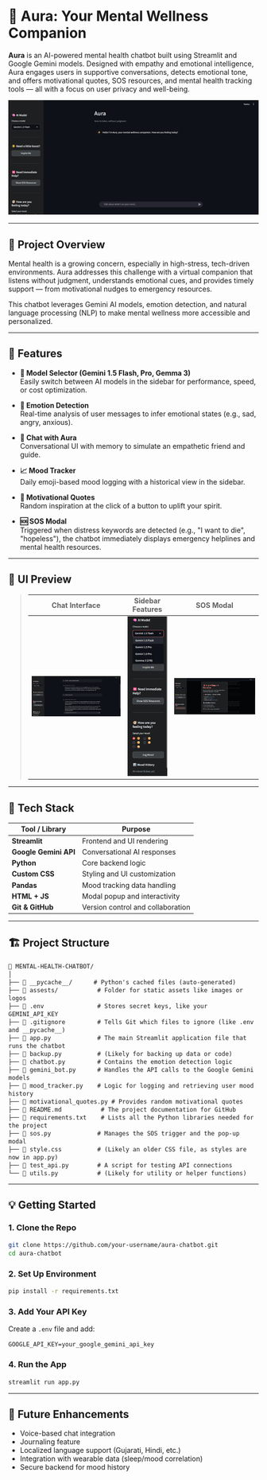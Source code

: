 
# 🌟 Aura: Your Mental Wellness Companion

**Aura** is an AI-powered mental health chatbot built using Streamlit and Google Gemini models. Designed with empathy and emotional intelligence, Aura engages users in supportive conversations, detects emotional tone, and offers motivational quotes, SOS resources, and mental health tracking tools — all with a focus on user privacy and well-being.

![Aura Screenshot](./assets/screenshot.png)

---

## 🚀 Project Overview

Mental health is a growing concern, especially in high-stress, tech-driven environments. Aura addresses this challenge with a virtual companion that listens without judgment, understands emotional cues, and provides timely support — from motivational nudges to emergency resources.

This chatbot leverages Gemini AI models, emotion detection, and natural language processing (NLP) to make mental wellness more accessible and personalized.

---

## 🎯 Features

- **🔁 Model Selector (Gemini 1.5 Flash, Pro, Gemma 3)**  
  Easily switch between AI models in the sidebar for performance, speed, or cost optimization.

- **🧠 Emotion Detection**  
  Real-time analysis of user messages to infer emotional states (e.g., sad, angry, anxious).

- **💬 Chat with Aura**  
  Conversational UI with memory to simulate an empathetic friend and guide.

- **📈 Mood Tracker**  
  Daily emoji-based mood logging with a historical view in the sidebar.

- **🌟 Motivational Quotes**  
  Random inspiration at the click of a button to uplift your spirit.

- **🆘 SOS Modal**  
  Triggered when distress keywords are detected (e.g., "I want to die", "hopeless"), the chatbot immediately displays emergency helplines and mental health resources.

---

## 📸 UI Preview

> Chat Interface | Sidebar Features | SOS Modal  
> :-------------:|:----------------:|:----------:  
> ![chat](./assets/preview_chat.png) | ![sidebar](./assets/preview_sidebar.png) | ![sos](./assets/preview_sos.png)

---

## 🧰 Tech Stack

| Tool / Library         | Purpose                              |
|------------------------|--------------------------------------|
| **Streamlit**          | Frontend and UI rendering            |
| **Google Gemini API**  | Conversational AI responses          |
| **Python**             | Core backend logic                   |
| **Custom CSS**         | Styling and UI customization         |
| **Pandas**             | Mood tracking data handling          |
| **HTML + JS**          | Modal popup and interactivity        |
| **Git & GitHub**       | Version control and collaboration    |

---

## 🏗️ Project Structure

```
📁 MENTAL-HEALTH-CHATBOT/
│
├── 📁 __pycache__/      # Python's cached files (auto-generated)
├── 📁 assests/           # Folder for static assets like images or logos
├── 📄 .env               # Stores secret keys, like your GEMINI_API_KEY
├── 📄 .gitignore         # Tells Git which files to ignore (like .env and __pycache__)
├── 🐍 app.py             # The main Streamlit application file that runs the chatbot
├── 🐍 backup.py          # (Likely for backing up data or code)
├── 🐍 chatbot.py         # Contains the emotion detection logic
├── 🐍 gemini_bot.py      # Handles the API calls to the Google Gemini models
├── 🐍 mood_tracker.py    # Logic for logging and retrieving user mood history
├── 🐍 motivational_quotes.py # Provides random motivational quotes
├── 📄 README.md           # The project documentation for GitHub
├── 📄 requirements.txt    # Lists all the Python libraries needed for the project
├── 🐍 sos.py             # Manages the SOS trigger and the pop-up modal
├── 📄 style.css          # (Likely an older CSS file, as styles are now in app.py)
├── 🐍 test_api.py        # A script for testing API connections
└── 🐍 utils.py           # (Likely for utility or helper functions)
```

---

## 💡 Getting Started

### 1. Clone the Repo

```bash
git clone https://github.com/your-username/aura-chatbot.git
cd aura-chatbot
```

### 2. Set Up Environment

```bash
pip install -r requirements.txt
```

### 3. Add Your API Key

Create a `.env` file and add:

```env
GOOGLE_API_KEY=your_google_gemini_api_key
```

### 4. Run the App

```bash
streamlit run app.py
```

---

## 🧠 Future Enhancements

- Voice-based chat integration
- Journaling feature
- Localized language support (Gujarati, Hindi, etc.)
- Integration with wearable data (sleep/mood correlation)
- Secure backend for mood history

